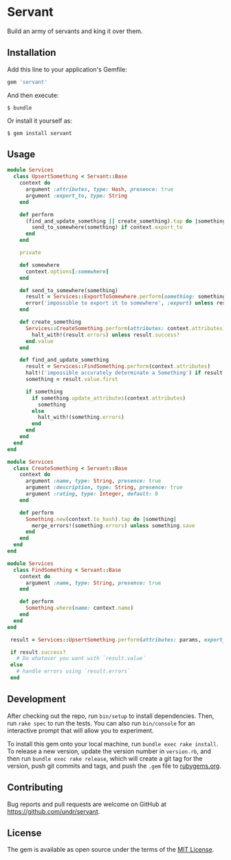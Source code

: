 # Servant

Build an army of servants and king it over them.

## Installation

Add this line to your application's Gemfile:

```ruby
gem 'servant'
```

And then execute:

```
$ bundle
```

Or install it yourself as:

```
$ gem install servant
```

## Usage

```ruby
module Services
  class UpsertSomething < Servant::Base
    context do
      argument :attributes, type: Hash, presence: true
      argument :export_to, type: String
    end

    def perform
      (find_and_update_something || create_something).tap do |something|
        send_to_somewhere(something) if context.export_to
      end
    end

    private

    def somewhere
      context.options[:somewhere]
    end

    def send_to_somewhere(something)
      result = Services::ExportToSomewhere.perform(something: something, to: context.export_to)
      error('impossible to export it to somewhere', :export) unless result.success?
    end

    def create_something
      Services::CreateSomething.perform(attributes: context.attributes).tap do |result|
        halt_with!(result.errors) unless result.success?
      end.value
    end

    def find_and_update_something
      result = Services::FindSomething.perform(context.attributes)
      halt!('impossible accurately determinate a Something') if result.failed? || result.value.count > 1
      something = result.value.first

      if something
        if something.update_attributes(context.attributes)
          something
        else
          halt_with!(something.errors)
        end
      end
    end
  end
end
```

```ruby
module Services
  class CreateSomething < Servant::Base
    context do
      argument :name, type: String, presence: true
      argument :description, type: String, presence: true
      argument :rating, type: Integer, default: 0
    end

    def perform
      Something.new(context.to_hash).tap do |something|
        merge_errors!(something.errors) unless something.save
      end
    end
  end
end
```

```ruby
module Services
  class FindSomething < Servant::Base
    context do
      argument :name, type: String, presence: true
    end

    def perform
      Something.where(name: context.name)
    end
  end
end
```

```ruby
 result = Services::UpsertSomething.perform(attributes: params, export_to: :somewhere)

 if result.success?
   # Do whatever you want with `result.value`
 else
   # handle errors using `result.errors`
 end
```

## Development

After checking out the repo, run `bin/setup` to install dependencies. Then, run `rake spec` to run the tests. You can also run `bin/console` for an interactive prompt that will allow you to experiment.

To install this gem onto your local machine, run `bundle exec rake install`. To release a new version, update the version number in `version.rb`, and then run `bundle exec rake release`, which will create a git tag for the version, push git commits and tags, and push the `.gem` file to [rubygems.org](https://rubygems.org).

## Contributing

Bug reports and pull requests are welcome on GitHub at https://github.com/undr/servant.


## License

The gem is available as open source under the terms of the [MIT License](http://opensource.org/licenses/MIT).
